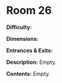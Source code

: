 # Room 26

**Difficulty:** 

**Dimensions:** 

**Entrances & Exits:**

**Description:**
Empty.

**Contents:**
Empty.